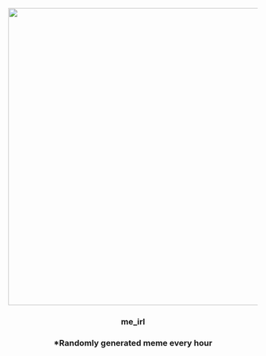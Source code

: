 <p align="center">
        <img src="https://i.redd.it/fody6oy16w191.png" width="600" height="600">
        </p>
        <h3 align="center">me_irl</h3>
        <h3 align="center">*Randomly generated meme every hour</h3>
    